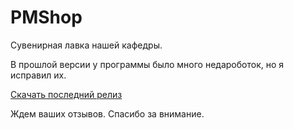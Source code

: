 # PMShop
Сувенирная лавка нашей кафедры. 

В прошлой версии у программы было много недароботок, но я исправил их.

[Скачать последний релиз](https://github.com/andr1312e/PMShop/releases/tag/2.0)

Ждем ваших отзывов. Спасибо за внимание.
